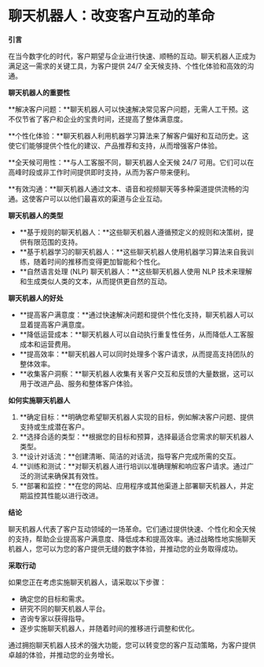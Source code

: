 # 聊天机器人：改变客户互动的革命

**引言**

在当今数字化的时代，客户期望与企业进行快速、顺畅的互动。聊天机器人正成为满足这一需求的关键工具，为客户提供 24/7 全天候支持、个性化体验和高效的沟通。

**聊天机器人的重要性**

**解决客户问题：**聊天机器人可以快速解决常见客户问题，无需人工干预。这不仅节省了客户和企业的宝贵时间，还提高了整体满意度。

**个性化体验：**聊天机器人利用机器学习算法来了解客户偏好和互动历史。这使它们能够提供个性化的建议、产品推荐和支持，从而增强客户体验。

**全天候可用性：**与人工客服不同，聊天机器人全天候 24/7 可用。它们可以在高峰时段或非工作时间提供即时支持，从而为客户带来便利。

**有效沟通：**聊天机器人通过文本、语音和视频聊天等多种渠道提供流畅的沟通。这使客户可以以他们最喜欢的渠道与企业互动。

**聊天机器人的类型**

* **基于规则的聊天机器人：**这些聊天机器人遵循预定义的规则和决策树，提供有限范围的支持。
* **基于机器学习的聊天机器人：**这些聊天机器人使用机器学习算法来自我训练，随着时间的推移而变得更加智能和个性化。
* **自然语言处理 (NLP) 聊天机器人：**这些聊天机器人使用 NLP 技术来理解和生成类似人类的文本，从而提供更自然的互动。

**聊天机器人的好处**

* **提高客户满意度：**通过快速解决问题和提供个性化支持，聊天机器人可以显着提高客户满意度。
* **降低运营成本：**聊天机器人可以自动执行重复性任务，从而降低人工客服成本和运营费用。
* **提高效率：**聊天机器人可以同时处理多个客户请求，从而提高支持团队的整体效率。
* **收集客户洞察：**聊天机器人收集有关客户交互和反馈的大量数据，这可以用于改进产品、服务和整体客户体验。

**如何实施聊天机器人**

1. **确定目标：**明确您希望聊天机器人实现的目标，例如解决客户问题、提供支持或生成潜在客户。
2. **选择合适的类型：**根据您的目标和预算，选择最适合您需求的聊天机器人类型。
3. **设计对话流：**创建清晰、简洁的对话流，指导客户完成所需的交互。
4. **训练和测试：**对聊天机器人进行培训以准确理解和响应客户请求。通过广泛的测试来确保其有效性。
5. **部署和监控：**在您的网站、应用程序或其他渠道上部署聊天机器人，并定期监控其性能以进行改进。

**结论**

聊天机器人代表了客户互动领域的一场革命。它们通过提供快速、个性化和全天候的支持，帮助企业提高客户满意度、降低成本和提高效率。通过战略性地实施聊天机器人，您可以为您的客户提供无缝的数字体验，并推动您的业务取得成功。

**采取行动**

如果您正在考虑实施聊天机器人，请采取以下步骤：

* 确定您的目标和需求。
* 研究不同的聊天机器人平台。
* 咨询专家以获得指导。
* 逐步实施聊天机器人，并随着时间的推移进行调整和优化。

通过拥抱聊天机器人技术的强大功能，您可以转变您的客户互动策略，为客户提供卓越的体验，并推动您的业务增长。
